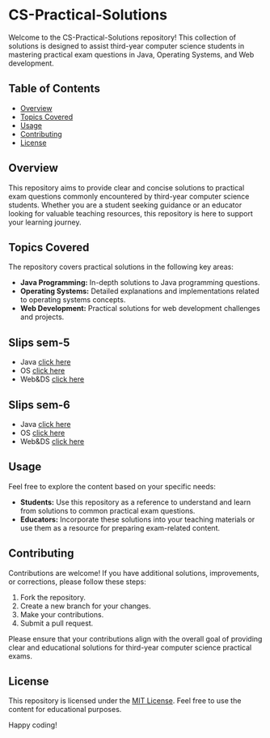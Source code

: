 # CS-Practical-Solutions

Welcome to the CS-Practical-Solutions repository! This collection of solutions is designed to assist third-year computer science students in mastering practical exam questions in Java, Operating Systems, and Web development.

## Table of Contents
- [Overview](#overview)
- [Topics Covered](#topics-covered)
- [Usage](#usage)
- [Contributing](#contributing)
- [License](#license)

## Overview

This repository aims to provide clear and concise solutions to practical exam questions commonly encountered by third-year computer science students. Whether you are a student seeking guidance or an educator looking for valuable teaching resources, this repository is here to support your learning journey.

## Topics Covered

The repository covers practical solutions in the following key areas:

- **Java Programming:** In-depth solutions to Java programming questions.
- **Operating Systems:** Detailed explanations and implementations related to operating systems concepts.
- **Web Development:** Practical solutions for web development challenges and projects.

## Slips sem-5
 - Java   [click here](https://github.com/Harish-Kushwah/CS-Practical-Solutions/tree/main/sem5/Java)
 - OS    [click here](https://github.com/Harish-Kushwah/CS-Practical-Solutions/tree/main/sem5/OS)
 - Web&DS    [click here](https://github.com/Harish-Kushwah/CS-Practical-Solutions/tree/main/sem5/Web_%26_DS)

## Slips sem-6
 - Java   [click here](https://github.com/Harish-Kushwah/CS-Practical-Solutions/tree/main/sem6/Java)
 - OS    [click here](https://github.com/Harish-Kushwah/CS-Practical-Solutions/tree/main/sem6/OS)
 - Web&DS    [click here](https://github.com/Harish-Kushwah/CS-Practical-Solutions/tree/main/sem6/Web_%26_DS)

 

## Usage

Feel free to explore the content based on your specific needs:

- **Students:** Use this repository as a reference to understand and learn from solutions to common practical exam questions.
- **Educators:** Incorporate these solutions into your teaching materials or use them as a resource for preparing exam-related content.

## Contributing

Contributions are welcome! If you have additional solutions, improvements, or corrections, please follow these steps:

1. Fork the repository.
2. Create a new branch for your changes.
3. Make your contributions.
4. Submit a pull request.

Please ensure that your contributions align with the overall goal of providing clear and educational solutions for third-year computer science practical exams.

## License

This repository is licensed under the [MIT License](LICENSE). Feel free to use the content for educational purposes.

Happy coding!

